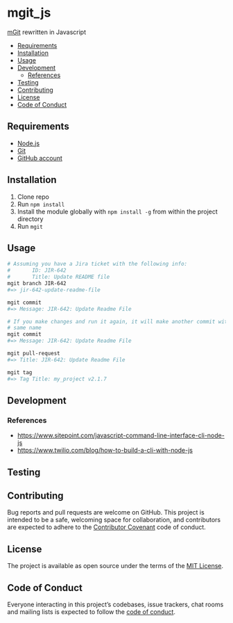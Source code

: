 # mgit_js

[mGit](https://github.com/greganswer/mgit) rewritten in Javascript 

- [Requirements](#requirements)
- [Installation](#installation)
- [Usage](#usage)
- [Development](#development)
  - [References](#references)
- [Testing](#testing)
- [Contributing](#contributing)
- [License](#license)
- [Code of Conduct](#code-of-conduct)

## Requirements

- [Node.js](http://nodejs.org/)
- [Git](https://git-scm.com/)
- [GitHub account](https://github.com/)

## Installation

1. Clone repo
2. Run `npm install`
3. Install the module globally with `npm install -g` from within the project directory
4. Run `mgit`

## Usage

```bash
# Assuming you have a Jira ticket with the following info:
#       ID: JIR-642
#       Title: Update README file
mgit branch JIR-642
#=> jir-642-update-readme-file

mgit commit
#=> Message: JIR-642: Update Readme File

# If you make changes and run it again, it will make another commit with the
# same name
mgit commit
#=> Message: JIR-642: Update Readme File

mgit pull-request
#=> Title: JIR-642: Update Readme File

mgit tag
#=> Tag Title: my_project v2.1.7
```

## Development

### References

- https://www.sitepoint.com/javascript-command-line-interface-cli-node-js
- https://www.twilio.com/blog/how-to-build-a-cli-with-node-js

## Testing

## Contributing

Bug reports and pull requests are welcome on GitHub. This project is intended to be a safe, welcoming space for collaboration, and contributors are expected to adhere to 
the [Contributor Covenant](http://contributor-covenant.org) code of conduct.

## License

The project is available as open source under the terms of the
[MIT License](https://opensource.org/licenses/MIT).

## Code of Conduct

Everyone interacting in this project’s codebases, issue trackers, chat rooms and mailing lists is expected to follow the [code of conduct](/CODE_OF_CONDUCT.md).
